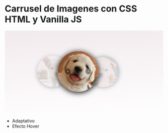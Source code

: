 # Carrusel de Imagenes con CSS HTML y Vanilla JS 
![Carrusel](image.png)
- Adaptativo
- Efecto Hover